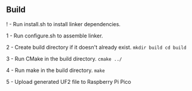 ## Build

! - Run install.sh to install linker dependencies.

1 - Run configure.sh to assemble linker.
    ```
    ```

2 - Create build directory if it doesn't already exist.
    ```
    mkdir build
    cd build
    ```

3 - Run CMake in the build directory.
    ```
        cmake ../
    ```

4 - Run make in the build directory.
    ```
        make
    ```

5 - Upload generated UF2 file to Raspberry Pi Pico